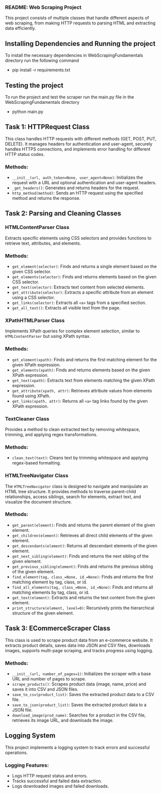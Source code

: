 ### **README: Web Scraping Project**

This project consists of multiple classes that handle different aspects of web scraping, from making HTTP requests to parsing HTML and extracting data efficiently.

## Installing Dependencies and Running the project
To install the necessary dependencies in WebScrapingFundamentals directory run the following command
- pip install -r requirements.txt

## Testing the project
To run the project and test the scraper run the main.py file in the WebScrapingFundamentals directory
- python main.py

## **Task 1: HTTPRequest Class**
This class handles HTTP requests with different methods (GET, POST, PUT, DELETE). It manages headers for authentication and user-agent, securely handles HTTPS connections, and implements error handling for different HTTP status codes.

### **Methods:**
- `__init__(url, auth_token=None, user_agent=None)`: Initializes the request with a URL and optional authentication and user-agent headers.
- `_get_headers()`: Generates and returns headers for the request.
- `http_method(method)`: Sends an HTTP request using the specified method and returns the response.

## **Task 2: Parsing and Cleaning Classes**
### **HTMLContentParser Class**
Extracts specific elements using CSS selectors and provides functions to retrieve text, attributes, and elements.

### **Methods:**
- `get_element(selector)`: Finds and returns a single element based on the given CSS selector.
- `get_elements(selector)`: Finds and returns elements based on the given CSS selector.
- `get_text(selector)`: Extracts text content from selected elements.
- `get_attribute(selector)`: Extracts a specific attribute from an element using a CSS selector.
- `get_links(selector)`: Extracts all `<a>` tags from a specified section.
- `get_all_text()`: Extracts all visible text from the page.

### **XPathHTMLParser Class**
Implements XPath queries for complex element selection, similar to `HTMLContentParser` but using XPath syntax.

### **Methods:**
- `get_element(xpath)`: Finds and returns the first matching element for the given XPath expression.
- `get_elements(xpath)`: Finds and returns elements based on the given XPath expression.
- `get_text(xpath)`: Extracts text from elements matching the given XPath expression.
- `get_attribute(xpath, attr)`: Retrieves attribute values from elements found using XPath.
- `get_links(xpath, attr)`: Returns all `<a>` tag links found by the given XPath expression.

### **TextCleaner Class**
Provides a method to clean extracted text by removing whitespace, trimming, and applying regex transformations.

### **Methods:**
- `clean_text(text)`: Cleans text by trimming whitespace and applying regex-based formatting.

### **HTMLTreeNavigator Class**
The `HTMLTreeNavigator` class is designed to navigate and manipulate an HTML tree structure. It provides methods to traverse parent-child relationships, access siblings, search for elements, extract text, and visualize the document structure.

### **Methods:**
- `get_parent(element)`: Finds and returns the parent element of the given element.
- `get_children(element)`: Retrieves all direct child elements of the given element.
- `get_descendants(element)`: Returns all descendant elements of the given element.
- `get_next_sibling(element)`: Finds and returns the next sibling of the given element.
- `get_previous_sibling(element)`: Finds and returns the previous sibling of the given element.
- `find_element(tag, class_=None, id_=None)`: Finds and returns the first matching element by tag, class, or id.
- `find_all_elements(tag, class_=None, id_=None)`: Finds and returns all matching elements by tag, class, or id.
- `get_text(element)`: Extracts and returns the text content from the given element.
- `print_structure(element, level=0)`: Recursively prints the hierarchical structure of the given element.

## **Task 3: ECommerceScraper Class**
This class is used to scrape product data from an e-commerce website. It extracts product details, saves data into JSON and CSV files, downloads images, supports multi-page scraping, and tracks progress using logging.

### **Methods:**
- `__init__(url, number_of_pages=1)`: Initializes the scraper with a base URL and number of pages to scrape.
- `scrape_products()`: Scrapes product data (image, name, price) and saves it into CSV and JSON files.
- `save_to_csv(product_list)`: Saves the extracted product data to a CSV file.
- `save_to_json(product_list)`: Saves the extracted product data to a JSON file.
- `download_image(prod_name)`: Searches for a product in the CSV file, retrieves its image URL, and downloads the image.

## **Logging System**
This project implements a logging system to track errors and successful operations.

### **Logging Features:**
- Logs HTTP request status and errors.
- Tracks successful and failed data extraction.
- Logs downloaded images and failed downloads.
